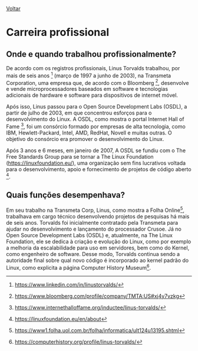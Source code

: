 [Voltar](intro.md)

# Carreira profissional

## Onde e quando trabalhou profissionalmente?

De acordo com os registros profissionais, Linus Torvalds trabalhou, por mais de seis anos [^1] (março de 1997 a junho de 2003), na Transmeta Corporation, uma empresa que, de acordo com o Bloomberg [^2], desenvolve e vende microprocessadores baseados em software e tecnologias adicionais de hardware e software para dispositivos de internet móvel. 

Após isso, Linus passou para o Open Source Development Labs (OSDL), a partir de julho de 2003, em que concentrou esforços para o desenvolvimento do Linux. A OSDL, como mostra o portal Internet Hall of Fame [^3], foi um consórcio formado por empresas de alta tecnologia, como IBM, Hewlett-Packard, Intel, AMD, RedHat, Novell e muitas outras. O objetivo do consórcio era promover o desenvolvimento do Linux.

Após 3 anos e 6 meses, em janeiro de 2007, A OSDL se fundiu com o The Free Standards Group para se tornar a The Linux Foundation (https://linuxfoundation.eu/), uma organização sem fins lucrativos voltada para o desenvolvimento, apoio e fornecimento de projetos de código aberto [^4]. 

## Quais funções desempenhava?

Em seu trabalho na Transmeta Corp, Linus, como mostra a Folha Online[^5], trabalhava em cargo técnico desenvolvendo projetos de pesquisas há mais de seis anos. Torvalds foi inicialmente contratado pela Transmeta para ajudar no desenvolvimento e lançamento do processador Crusoe. 
Já no Open Source Development Labs (OSDL) e, atualmente, na The Linux Foundation, ele se dedica à criação e evolução do Linux, como por exemplo a melhoria da escalabilidade para uso em servidores, bem como do Kernel, como engenheiro de software. Desse modo, Torvalds continua sendo a autoridade final sobre qual novo código é incorporado ao kernel padrão do Linux, como explicita a página Computer History Museum[^6].

[^1]:https://www.linkedin.com/in/linustorvalds/ 
[^2]:https://www.bloomberg.com/profile/company/TMTA:US#xj4y7vzkg
[^3]:https://www.internethalloffame.org/inductee/linus-torvalds/  
[^4]:https://linuxfoundation.eu/en/about  
[^5]:https://www1.folha.uol.com.br/folha/informatica/ult124u13195.shtml  
[^6]:https://computerhistory.org/profile/linus-torvalds/ 
